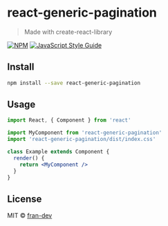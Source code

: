 # react-generic-pagination

> Made with create-react-library

[![NPM](https://img.shields.io/npm/v/react-generic-pagination.svg)](https://www.npmjs.com/package/react-generic-pagination) [![JavaScript Style Guide](https://img.shields.io/badge/code_style-standard-brightgreen.svg)](https://standardjs.com)

## Install

```bash
npm install --save react-generic-pagination
```

## Usage

```jsx
import React, { Component } from 'react'

import MyComponent from 'react-generic-pagination'
import 'react-generic-pagination/dist/index.css'

class Example extends Component {
  render() {
    return <MyComponent />
  }
}
```

## License

MIT © [fran-dev](https://github.com/fran-dev)
